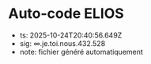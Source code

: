 # Auto-code ELIOS
- ts: 2025-10-24T20:40:56.649Z
- sig: ∞.je.toi.nous.432.528
- note: fichier généré automatiquement